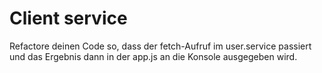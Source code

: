 # Client service

Refactore deinen Code so, dass der fetch-Aufruf im user.service passiert und das Ergebnis dann in der app.js an die Konsole ausgegeben wird.